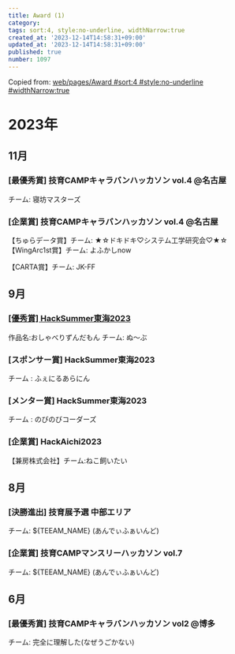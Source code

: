```yaml
---
title: Award (1)
category:
tags: sort:4, style:no-underline, widthNarrow:true
created_at: '2023-12-14T14:58:31+09:00'
updated_at: '2023-12-14T14:58:31+09:00'
published: true
number: 1097
---
```


Copied from: [web/pages/Award #sort:4 #style:no-underline #widthNarrow:true](/posts/768)

# 2023年

## 11月
### [最優秀賞] 技育CAMPキャラバンハッカソン vol.4 @名古屋
チーム: 寝坊マスターズ

### [企業賞] 技育CAMPキャラバンハッカソン vol.4 @名古屋
【ちゅらデータ賞】チーム: ★☆ドキドキ♡システム工学研究会♡★☆
【WingArc1st賞】チーム: よふかしnow

【CARTA賞】チーム: JK-FF

## 9月
### [ [優秀賞] HackSummer東海2023](https://www.sysken.net/posts/700)
作品名:おしゃべりずんだもん
チーム: ぬ〜ぶ

### [スポンサー賞] HackSummer東海2023
チーム : ふぇにるあらにん

### [メンター賞] HackSummer東海2023
チーム : のびのびコーダーズ

### [企業賞] HackAichi2023
【兼房株式会社】チーム:ねこ飼いたい

## 8月

### [決勝進出] 技育展予選 中部エリア
チーム: ${TEEAM_NAME} (あんでぃふぁいんど)
### [企業賞] 技育CAMPマンスリーハッカソン vol.7
チーム: ${TEEAM_NAME} (あんでぃふぁいんど)

## 6月
### [最優秀賞] 技育CAMPキャラバンハッカソン vol2 @博多
チーム: 完全に理解した(なぜうごかない)

